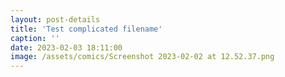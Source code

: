 ```yaml
---
layout: post-details
title: 'Test complicated filename'
caption: ''
date: 2023-02-03 18:11:00
image: /assets/comics/Screenshot 2023-02-02 at 12.52.37.png
---
```

